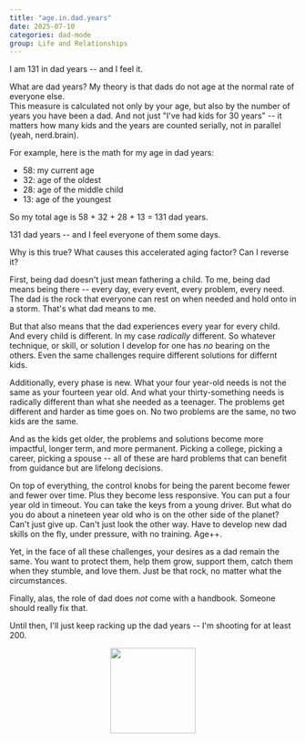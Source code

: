 ```yaml
---
title: "age.in.dad.years"
date: 2025-07-10
categories: dad-mode
group: Life and Relationships
---
```


I am 131 in dad years -- and I feel it.

What are dad years?  My theory is that dads do not age at the normal rate of everyone else.  
This measure is calculated not only by your age, but also by the number of years you have been a dad.
And not just "I've had kids for 30 years" -- it matters how many kids and the years are counted serially, not in parallel (yeah, nerd.brain).

For example, here is the math for my age in dad years:
- 58: my current age 
- 32: age of the oldest 
- 28: age of the middle child 
- 13: age of the youngest

So my total age is 58 + 32 + 28 + 13 = 131 dad years.

131 dad years -- and I feel everyone of them some days.

Why is this true?  What causes this accelerated aging factor?  Can I reverse it?

First, being dad doesn't just mean fathering a child.
To me, being dad means being there -- every day, every event, every problem, every need.
The dad is the rock that everyone can rest on when needed and hold onto in a storm.
That's what dad means to me.

But that also means that the dad experiences every year for every child.
And every child is different.  In my case *radically* different.
So whatever technique, or skill, or solution I develop for one has *no* bearing on the others.
Even the same challenges require different solutions for differnt kids.

Additionally, every phase is new.  What your four year-old needs is not the same as your fourteen year old.
And what your thirty-something needs is radically different than what she needed as a teenager.
The problems get different and harder as time goes on.  No two problems are the same, no two kids are the same.

And as the kids get older, the problems and solutions become more impactful, longer term, and more permanent.
Picking a college, picking a career, picking a spouse -- all of these are hard problems that can benefit from guidance but are lifelong decisions.

On top of everything, the control knobs for being the parent become fewer and fewer over time.
Plus they become less responsive.  You can put a four year old in timeout.  You can take the keys from a young driver.  But what do you do about a nineteen year old who is on the other side of the planet?  Can't just give up.  Can't just look the other way.  Have to develop new dad skills on the fly, under pressure, with no training.  Age++.

Yet, in the face of all these challenges, your desires as a dad remain the same.
You want to protect them, help them grow, support them, catch them when they stumble, and love them.
Just be that rock, no matter what the circumstances.

Finally, alas, the role of dad does *not* come with a handbook.  Someone should really fix that.

Until then, I'll just keep racking up the dad years -- I'm shooting for at least 200.

<p align="center"> <img src="{{ site.baseurl }}/assets/images/d0001-01.jpg" width="150"> </p>

